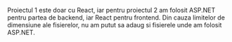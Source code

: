 Proiectul 1 este doar cu React, iar pentru proiectul 2 am folosit ASP.NET pentru partea de backend, iar React pentru frontend.
Din cauza limitelor de dimensiune ale fisierelor, nu am putut sa adaug si fisierele unde am folosit ASP.NET.
